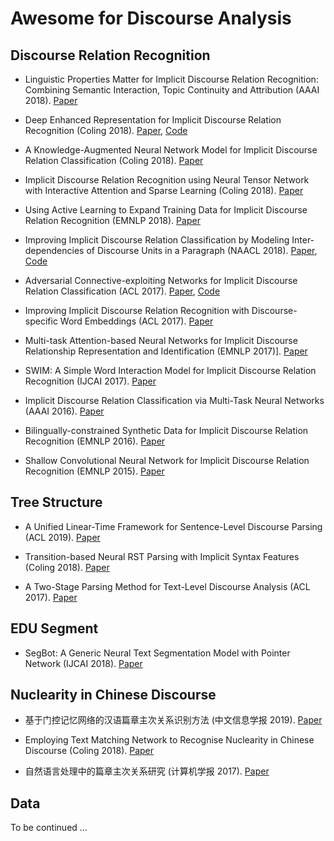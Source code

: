 # Awesome for Discourse Analysis

## Discourse Relation Recognition

- Linguistic Properties Matter for Implicit Discourse Relation Recognition: Combining Semantic Interaction, Topic Continuity and Attribution (AAAI 2018). [Paper]()


- Deep Enhanced Representation for Implicit Discourse Relation Recognition (Coling 2018). [Paper](https://aclweb.org/anthology/papers/C/C18/C18-1048/), [Code](https://github.com/hxbai/Deep_Enhanced_Repr_for_IDRR)


- A Knowledge-Augmented Neural Network Model for Implicit Discourse Relation Classification (Coling 2018). [Paper](https://aclweb.org/anthology/papers/C/C18/C18-1049/)

- Implicit Discourse Relation Recognition using Neural Tensor Network with Interactive Attention and Sparse Learning (Coling 2018). [Paper]()


- Using Active Learning to Expand Training Data for Implicit Discourse Relation Recognition (EMNLP 2018). [Paper]()


- Improving Implicit Discourse Relation Classification by Modeling Inter-dependencies of Discourse Units in a Paragraph (NAACL 2018). [Paper](https://aclweb.org/anthology/papers/N/N18/N18-1013/), [Code](https://github.com/ZeyuDai/paragraph-level_implicit_discourse_relation_classification)

- Adversarial Connective-exploiting Networks for Implicit Discourse Relation Classification (ACL 2017). [Paper](https://aclweb.org/anthology/papers/P/P17/P17-1093/), [Code](https://github.com/qkaren/Adversarial-Network-for-Discourse-ACL2017)

- Improving Implicit Discourse Relation Recognition with Discourse-specific Word Embeddings (ACL 2017). [Paper](https://aclweb.org/anthology/papers/P/P17/P17-2042/)

- Multi-task Attention-based Neural Networks for Implicit Discourse Relationship Representation and Identification (EMNLP 2017)]. [Paper]()

- SWIM: A Simple Word Interaction Model for Implicit Discourse Relation Recognition (IJCAI 2017). [Paper]()

- Implicit Discourse Relation Classification via Multi-Task Neural Networks (AAAI 2016). [Paper]()

- Bilingually-constrained Synthetic Data for Implicit Discourse Relation Recognition (EMNLP 2016). [Paper]()

- Shallow Convolutional Neural Network for Implicit Discourse Relation Recognition (EMNLP 2015). [Paper]()


## Tree Structure

- A Unified Linear-Time Framework for Sentence-Level Discourse Parsing (ACL 2019). [Paper]()

- Transition-based Neural RST Parsing with Implicit Syntax Features (Coling 2018). [Paper](https://aclweb.org/anthology/papers/C/C18/C18-1047/)

- A Two-Stage Parsing Method for Text-Level Discourse Analysis (ACL 2017). [Paper](http://aclweb.org/anthology/P17-2029)

## EDU Segment 

- SegBot: A Generic Neural Text Segmentation Model with Pointer Network (IJCAI 2018). [Paper]()


## Nuclearity in Chinese Discourse

- 基于门控记忆网络的汉语篇章主次关系识别方法 (中文信息学报 2019). [Paper]()

- Employing Text Matching Network to Recognise Nuclearity in Chinese Discourse (Coling 2018). [Paper](http://www.aclweb.org/anthology/C18-1044)

- 自然语言处理中的篇章主次关系研究 (计算机学报 2017). [Paper]()


## Data

To be continued ...

